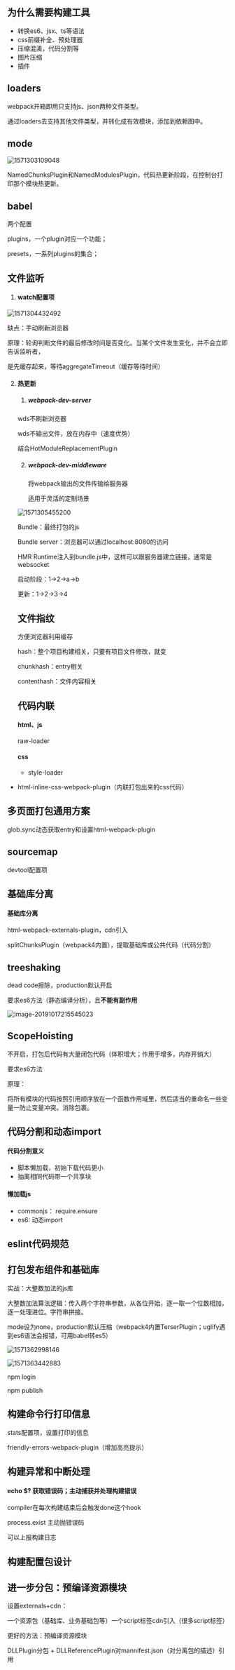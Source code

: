## 为什么需要构建工具

- 转换es6、jsx、ts等语法
- css前缀补全、预处理器
- 压缩混淆，代码分割等
- 图片压缩
- 插件



## loaders

webpack开箱即用只支持js、json两种文件类型。

通过loaders去支持其他文件类型，并转化成有效模块，添加到依赖图中。



## mode

![1571303109048](../../_assets/image/1571303109048.png)

NamedChunksPlugin和NamedModulesPlugin，代码热更新阶段，在控制台打印那个模块热更新。



## babel

两个配置

plugins，一个plugin对应一个功能；

presets，一系列plugins的集合；



## 文件监听

1. #### watch配置项

![1571304432492](../../_assets/image/1571304432492.png)

缺点：手动刷新浏览器

原理：轮询判断文件的最后修改时间是否变化。当某个文件发生变化，并不会立即告诉监听者，

是先缓存起来，等待aggregateTimeout（缓存等待时间）



2. #### 热更新

   1. ##### webpack-dev-server

   wds不刷新浏览器

   wds不输出文件，放在内存中（速度优势）

   结合HotModuleReplacementPlugin

   2. ##### webpack-dev-middleware

      将webpack输出的文件传输给服务器

      适用于灵活的定制场景

   

   ![1571305455200](../../_assets/image/1571305455200.png)

   Bundle：最终打包的js

   Bundle server：浏览器可以通过localhost:8080的访问

   HMR Runtime注入到bundle.js中，这样可以跟服务器建立链接，通常是websocket

   

   启动阶段：1->2->a->b

   更新：1->2->3->4

   

   

   ## 文件指纹

   方便浏览器利用缓存

   hash：整个项目构建相关，只要有项目文件修改，就变

   chunkhash：entry相关

   contenthash：文件内容相关

   

   

   ## 代码内联

   #### html、js

   raw-loader

   #### css

   - style-loader
- html-inline-css-webpack-plugin（内联打包出来的css代码）
  

  

  
## 多页面打包通用方案

glob.sync动态获取entry和设置html-webpack-plugin



## sourcemap

devtool配置项



## 基础库分离

#### 基础库分离

html-webpack-externals-plugin，cdn引入

splitChunksPlugin（webpack4内置），提取基础库或公共代码（代码分割）



## treeshaking

dead code擦除，production默认开启

   要求es6方法（静态编译分析），且**不能有副作用**

   ![image-20191017215545023](../../_assets/image/image-20191017215545023.png)

   

   

   ## ScopeHoisting

   不开启，打包后代码有大量闭包代码（体积增大；作用于增多，内存开销大）

   要求es6方法

   原理：

   将所有模块的代码按照引用顺序放在一个函数作用域里，然后适当的重命名一些变量一防止变量冲突。消除包裹。

   

   ## 代码分割和动态import

   #### 代码分割意义

   - 脚本懒加载，初始下载代码更小
   - 抽离相同代码带一个共享块

   #### 懒加载js

   - commonjs： require.ensure
   - es6: 动态import

   

##    eslint代码规范

   

##    打包发布组件和基础库

   实战：大整数加法的js库

大整数加法算法逻辑：传入两个字符串参数，从各位开始，逐一取一个位数相加，逐一处理进位。字符串拼接。



mode设为none，production默认压缩（webpack4内置TerserPlugin；uglify遇到es6语法会报错，可用babel转es5）

![1571362998146](../../_assets/image/1571362998146.png)

![1571363442883](../../_assets/image/1571363442883.png)

   

npm login

npm publish





## 构建命令行打印信息

stats配置项，设置打印的信息

friendly-errors-webpack-plugin（增加高亮提示）

   

## 构建异常和中断处理

#### echo $? 获取错误码；主动捕获并处理构建错误

compiler在每次构建结束后会触发done这个hook

process.exist 主动抛错误码

可以上报构建日志

   

## 构建配置包设计 





## 进一步分包：预编译资源模块

设置externals+cdn：

一个资源包（基础库、业务基础包等）一个script标签cdn引入（很多script标签）



更好的方法：预编译资源模块

DLLPlugin分包 + DLLReferencePlugin对mannifest.json（对分离包的描述）引用





































